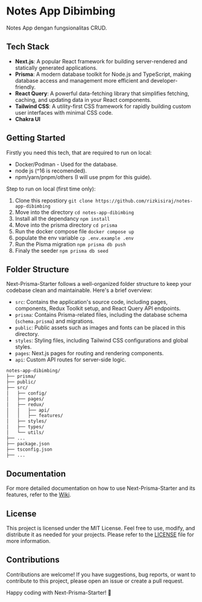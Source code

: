 # Notes App Dibimbing

Notes App dengan fungsionalitas CRUD.

## Tech Stack

- **Next.js**: A popular React framework for building server-rendered and statically generated applications.
- **Prisma**: A modern database toolkit for Node.js and TypeScript, making database access and management more efficient and developer-friendly.
- **React Query**: A powerful data-fetching library that simplifies fetching, caching, and updating data in your React components.
- **Tailwind CSS**: A utility-first CSS framework for rapidly building custom user interfaces with minimal CSS code.
- **Chakra UI**

## Getting Started

Firstly you need this tech, that are required to run on local:

- Docker/Podman - Used for the database.
- node js (^16 is recomended).
- npm/yarn/pnpm/others (I will use pnpm for this guide).

Step to run on local (first time only):

1. Clone this repostiory `git clone https://github.com/rizkisiraj/notes-app-dibimbing`
2. Move into the directory `cd notes-app-dibimbing`
3. Install all the dependancy `npm install`
4. Move into the prisma directory `cd prisma`
5. Run the docker compose file `docker compose up`
6. populate the env variable `cp .env.example .env`
7. Run the Pisma migration `npm prisma db push`
8. Finaly the seeder `npm prisma db seed`

## Folder Structure

Next-Prisma-Starter follows a well-organized folder structure to keep your codebase clean and maintainable. Here's a brief overview:

- `src`: Contains the application's source code, including pages, components, Redux Toolkit setup, and React Query API endpoints.
- `prisma`: Contains Prisma-related files, including the database schema (`schema.prisma`) and migrations.
- `public`: Public assets such as images and fonts can be placed in this directory.
- `styles`: Styling files, including Tailwind CSS configurations and global styles.
- `pages`: Next.js pages for routing and rendering components.
- `api`: Custom API routes for server-side logic.

```bash
notes-app-dibimbing/
├── prisma/
├── public/
├── src/
│   ├── config/
│   ├── pages/
│   ├── redux/
│   │   ├── api/
│   │   ├── features/
│   ├── styles/
│   ├── types/
│   └── utils/
├── ...
├── package.json
├── tsconfig.json
├── ...

```

## Documentation

For more detailed documentation on how to use Next-Prisma-Starter and its features, refer to the [Wiki](https://github.com/ManishPJha/next-prisma-starter/wiki).

## License

This project is licensed under the MIT License. Feel free to use, modify, and distribute it as needed for your projects. Please refer to the [LICENSE](LICENSE) file for more information.

## Contributions

Contributions are welcome! If you have suggestions, bug reports, or want to contribute to this project, please open an issue or create a pull request.

Happy coding with Next-Prisma-Starter! 🚀
